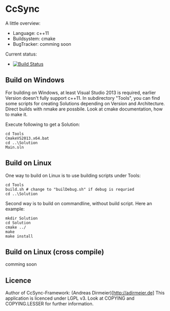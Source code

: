 # CcSync

A little overview:
* Language: c++11
* Buildsystem: cmake
* BugTracker: comming soon

Current status:
* [![Build Status](https://travis-ci.org/AndyD87/CcSync.svg?branch=master)](https://travis-ci.org/AndyD87/CcSync)

## Build on Windows

For building on Windows, at least Visual Studio 2013 is required, earlier Version doesn't fully support c++11.
In subdirectory "Tools", you can find some scripts for creating Solutions depending on Version and Architecture.
Direct builds with nmake are possbile. Look at cmake documentation, how to make it.

Execute following to get a Solution:

    cd Tools
    CmakeVS2013.x64.bat
    cd ..\Solution
    Main.sln
    
## Build on Linux

One way to build on Linux is to use building scripts under Tools:

    cd Tools
    build.sh # change to "builDebug.sh" if debug is requried
    cd ..\Solution

Second way is to build on commandline, without build script.
Here an example:

    mkdir Solution
    cd Solution
    cmake ../
    make
    make install
  
## Build on Linux (cross compile)

comming soon

## Licence

Author of CcSync-Framework: (Andreas Dirmeier)[http://adirmeier.de]
This application is licenced under LGPL v3. Look at COPYING and COPYING.LESSER for further information.
